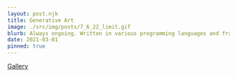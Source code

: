 ```yaml
---
layout: post.njk
title: Generative Art
image: ./src/img/posts/7_6_22_limit.gif
blurb: Always ongoing. Written in various programming languages and frameworks.
date: 2021-03-01
pinned: true
---
```

[Gallery](https://gallery.kxvin.com)